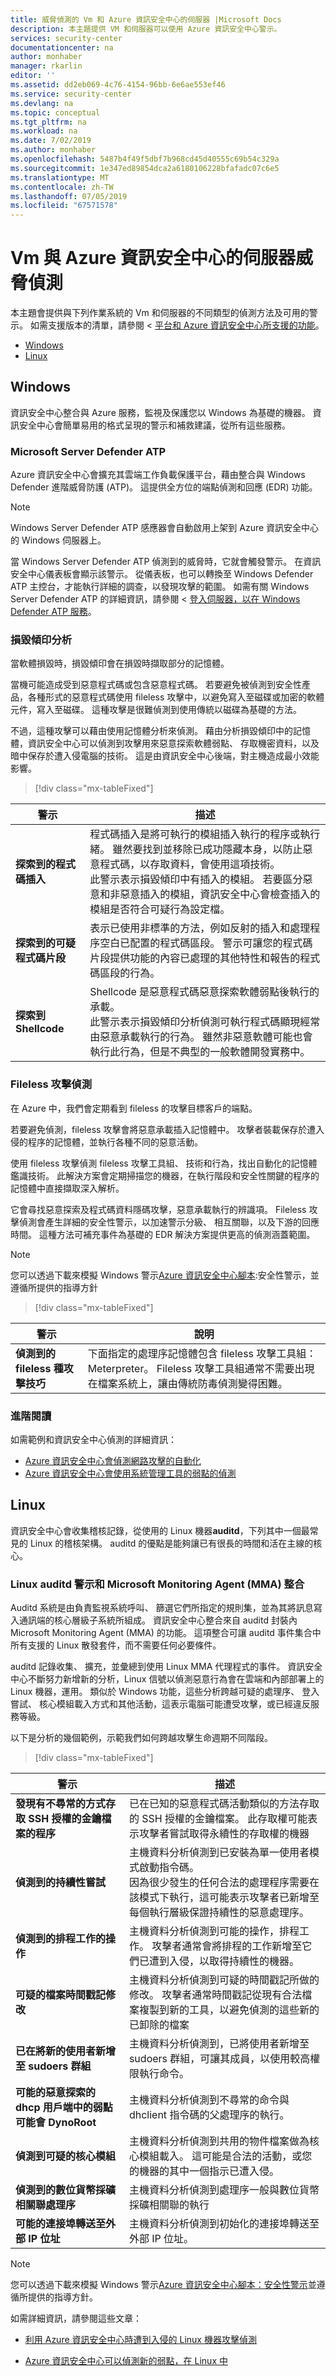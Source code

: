 ```yaml
---
title: 威脅偵測的 Vm 和 Azure 資訊安全中心的伺服器 |Microsoft Docs
description: 本主題提供 VM 和伺服器可以使用 Azure 資訊安全中心警示。
services: security-center
documentationcenter: na
author: monhaber
manager: rkarlin
editor: ''
ms.assetid: dd2eb069-4c76-4154-96bb-6e6ae553ef46
ms.service: security-center
ms.devlang: na
ms.topic: conceptual
ms.tgt_pltfrm: na
ms.workload: na
ms.date: 7/02/2019
ms.author: monhaber
ms.openlocfilehash: 5487b4f49f5dbf7b968cd45d40555c69b54c329a
ms.sourcegitcommit: 1e347ed89854dca2a6180106228bfafadc07c6e5
ms.translationtype: MT
ms.contentlocale: zh-TW
ms.lasthandoff: 07/05/2019
ms.locfileid: "67571578"
---
```

# <a name="threat-detection-for-vms--servers-in-azure-security-center"></a>Vm 與 Azure 資訊安全中心的伺服器威脅偵測

本主題會提供與下列作業系統的 Vm 和伺服器的不同類型的偵測方法及可用的警示。 如需支援版本的清單，請參閱 <<c0> [ 平台和 Azure 資訊安全中心所支援的功能](https://docs.microsoft.com/azure/security-center/security-center-os-coverage)。

* [Windows](#windows-machines)
* [Linux](#linux-machines)

## Windows <a name="windows-machines"></a>

資訊安全中心整合與 Azure 服務，監視及保護您以 Windows 為基礎的機器。  資訊安全中心會簡單易用的格式呈現的警示和補救建議，從所有這些服務。

### Microsoft Server Defender ATP <a nanme="windows-atp"></a>

Azure 資訊安全中心會擴充其雲端工作負載保護平台，藉由整合與 Windows Defender 進階威脅防護 (ATP)。 這提供全方位的端點偵測和回應 (EDR) 功能。

> [!NOTE]
> Windows Server Defender ATP 感應器會自動啟用上架到 Azure 資訊安全中心的 Windows 伺服器上。

當 Windows Server Defender ATP 偵測到的威脅時，它就會觸發警示。 在資訊安全中心儀表板會顯示該警示。 從儀表板，也可以轉換至 Windows Defender ATP 主控台，才能執行詳細的調查，以發現攻擊的範圍。 如需有關 Windows Server Defender ATP 的詳細資訊，請參閱 <<c0> [ 登入伺服器，以在 Windows Defender ATP 服務](https://docs.microsoft.com/windows/security/threat-protection/microsoft-defender-atp/configure-server-endpoints)。

### 損毀傾印分析 <a nanme="windows-dump"></a>

當軟體損毀時，損毀傾印會在損毀時擷取部分的記憶體。

當機可能造成受到惡意程式碼或包含惡意程式碼。 若要避免被偵測到安全性產品，各種形式的惡意程式碼使用 fileless 攻擊中，以避免寫入至磁碟或加密的軟體元件，寫入至磁碟。 這種攻擊是很難偵測到使用傳統以磁碟為基礎的方法。

不過，這種攻擊可以藉由使用記憶體分析來偵測。 藉由分析損毀傾印中的記憶體，資訊安全中心可以偵測到攻擊用來惡意探索軟體弱點、 存取機密資料，以及暗中保存於遭入侵電腦的技術。 這是由資訊安全中心後端，對主機造成最小效能影響。

> [!div class="mx-tableFixed"]

|警示|描述|
|---|---|
|**探索到的程式碼插入**|程式碼插入是將可執行的模組插入執行的程序或執行緒。 雖然要找到並移除已成功隱藏本身，以防止惡意程式碼，以存取資料，會使用這項技術。 <br/>此警示表示損毀傾印中有插入的模組。 若要區分惡意和非惡意插入的模組，資訊安全中心會檢查插入的模組是否符合可疑行為設定檔。|
|**探索到的可疑程式碼片段**|表示已使用非標準的方法，例如反射的插入和處理程序空白已配置的程式碼區段。 警示可讓您的程式碼片段提供功能的內容已處理的其他特性和報告的程式碼區段的行為。|
|**探索到 Shellcode**|Shellcode 是惡意程式碼惡意探索軟體弱點後執行的承載。<br/>此警示表示損毀傾印分析偵測可執行程式碼顯現經常由惡意承載執行的行為。 雖然非惡意軟體可能也會執行此行為，但是不典型的一般軟體開發實務中。|

### Fileless 攻擊偵測 <a nanme="windows-fileless"></a>

在 Azure 中，我們會定期看到 fileless 的攻擊目標客戶的端點。

若要避免偵測，fileless 攻擊會將惡意承載插入記憶體中。 攻擊者裝載保存於遭入侵的程序的記憶體，並執行各種不同的惡意活動。

使用 fileless 攻擊偵測 fileless 攻擊工具組、 技術和行為，找出自動化的記憶體鑑識技術。 此解決方案會定期掃描您的機器，在執行階段和安全性關鍵的程序的記憶體中直接擷取深入解析。

它會尋找惡意探索及程式碼資料隱碼攻擊，惡意承載執行的辨識項。 Fileless 攻擊偵測會產生詳細的安全性警示，以加速警示分級、 相互關聯，以及下游的回應時間。 這種方法可補充事件為基礎的 EDR 解決方案提供更高的偵測涵蓋範圍。

> [!NOTE]
> 您可以透過下載來模擬 Windows 警示[Azure 資訊安全中心腳本](https://gallery.technet.microsoft.com/Azure-Security-Center-0ac8a5ef):安全性警示，並遵循所提供的指導方針

> [!div class="mx-tableFixed"]

|警示|說明|
|---|---|
|**偵測到的 fileless 種攻擊技巧**|下面指定的處理序記憶體包含 fileless 攻擊工具組：Meterpreter。 Fileless 攻擊工具組通常不需要出現在檔案系統上，讓由傳統防毒偵測變得困難。|

### <a name="further-reading"></a>進階閱讀

如需範例和資訊安全中心偵測的詳細資訊：

* [Azure 資訊安全中心會偵測網路攻擊的自動化](https://azure.microsoft.com/blog/leverage-azure-security-center-to-detect-when-compromised-linux-machines-attack/)
* [Azure 資訊安全中心會使用系統管理工具的弱點的偵測](https://azure.microsoft.com/blog/azure-security-center-can-detect-emerging-vulnerabilities-in-linux/)

## Linux <a name="linux-machines"></a>

資訊安全中心會收集稽核記錄，從使用的 Linux 機器**auditd**，下列其中一個最常見的 Linux 的稽核架構。 auditd 的優點是能夠讓已有很長的時間和活在主線的核心。 

### Linux auditd 警示和 Microsoft Monitoring Agent (MMA) 整合 <a name="linux-auditd"></a>

Auditd 系統是由負責監視系統呼叫、 篩選它們所指定的規則集，並為其將訊息寫入通訊端的核心層級子系統所組成。 資訊安全中心整合來自 auditd 封裝內 Microsoft Monitoring Agent (MMA) 的功能。 這項整合可讓 auditd 事件集合中所有支援的 Linux 散發套件，而不需要任何必要條件。  

auditd 記錄收集、 擴充，並彙總到使用 Linux MMA 代理程式的事件。 資訊安全中心不斷努力新增新的分析，Linux 信號以偵測惡意行為會在雲端和內部部署上的 Linux 機器，運用。 類似於 Windows 功能，這些分析跨越可疑的處理序、 登入嘗試、 核心模組載入方式和其他活動，這表示電腦可能遭受攻擊，或已經違反服務等級。  

以下是分析的幾個範例，示範我們如何跨越攻擊生命週期不同階段。

> [!div class="mx-tableFixed"]

|警示|描述|
|---|---|
|**發現有不尋常的方式存取 SSH 授權的金鑰檔案的程序**|已在已知的惡意程式碼活動類似的方法存取的 SSH 授權的金鑰檔案。 此存取權可能表示攻擊者嘗試取得永續性的存取權的機器|
|**偵測到的持續性嘗試**|主機資料分析偵測到已安裝為單一使用者模式啟動指令碼。 <br/>因為很少發生的任何合法的處理程序需要在該模式下執行，這可能表示攻擊者已新增至每個執行層級保證持續性的惡意處理序。|
|**偵測到的排程工作的操作**|主機資料分析偵測到可能的操作，排程工作。 攻擊者通常會將排程的工作新增至它們已遭到入侵，以取得持續性的機器。|
|**可疑的檔案時間戳記修改**|主機資料分析偵測到可疑的時間戳記所做的修改。 攻擊者通常時間戳記從現有合法檔案複製到新的工具，以避免偵測的這些新的已卸除的檔案|
|**已在將新的使用者新增至 sudoers 群組**|主機資料分析偵測到，已將使用者新增至 sudoers 群組，可讓其成員，以使用較高權限執行命令。|
|**可能的惡意探索的 dhcp 用戶端中的弱點可能會 DynoRoot**|主機資料分析偵測到不尋常的命令與 dhclient 指令碼的父處理序的執行。|
|**偵測到可疑的核心模組**|主機資料分析偵測到共用的物件檔案做為核心模組載入。 這可能是合法的活動，或您的機器的其中一個指示已遭入侵。|
|**偵測到的數位貨幣採礦相關聯處理序**|主機資料分析偵測到處理序一般與數位貨幣採礦相關聯的執行|
|**可能的連接埠轉送至外部 IP 位址**|主機資料分析偵測到初始化的連接埠轉送至外部 IP 位址。|

> [!NOTE]
> 您可以透過下載來模擬 Windows 警示[Azure 資訊安全中心腳本：安全性警示](https://gallery.technet.microsoft.com/Azure-Security-Center-0ac8a5ef)並遵循所提供的指導方針。


如需詳細資訊，請參閱這些文章：  

* [利用 Azure 資訊安全中心時遭到入侵的 Linux 機器攻擊偵測](https://azure.microsoft.com/blog/leverage-azure-security-center-to-detect-when-compromised-linux-machines-attack/)

* [Azure 資訊安全中心可以偵測新的弱點，在 Linux 中](https://azure.microsoft.com/blog/azure-security-center-can-detect-emerging-vulnerabilities-in-linux/)

 